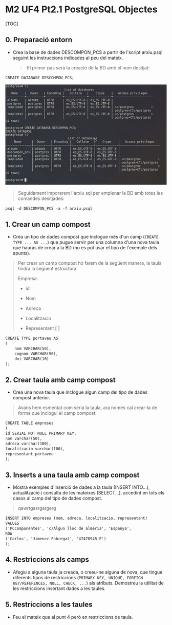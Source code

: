 #  M2 UF4 Pt2.1 PostgreSQL Objectes

[TOC]

## 0. Preparació entorn

- Crea la base de dades DESCOMPON_PCS a partir de l'script arxiu.psql seguint les instruccions indicades al peu del mateix.

  

  > ​	El primer pas serà la creació de la BD amb el nom desitjat:

```plsql
CREATE DATABASE DESCOMPON_PCS;
```

![](img/1.png)



> Seguidament imporarem l'arxiu sql per emplenar la BD amb totes les comandes desitjades:

```plsql
psql -d DESCOMPON_PCS -a -f arxiu.psql
```



## 1. Crear un camp compost

- Crea un tipo de dades compost  que inclogue més d'un camp (`CREATE TYPE ... AS ...`) que pugue servir per una columna d'una nova taula que hauràs de crear a la BD (no es pot usar el tipo de l'exemple dels apunts). 

> Per crear un camp compost ho farem de la següent manera, la taula tindrà la següent estructura:
>
> Empresa:
>
> - id
>
> - Nom
> - Adreca
> - Localitzacio
> - Representant [ ]

```plsql
CREATE TYPE portaveu AS
( 
	nom VARCHAR(50),
	cognom VARCHAR(50),
	dni VARCHAR(10)
);
```



## 2. Crear taula amb camp compost

- Crea una nova taula que inclogue algun camp del tipo de dades compost anterior.

> Avans hem esmentat com seria la taula, ara només cal crear-la de forma que inclogui el camp compost:

```plsql
CREATE TABLE empreses
(
id SERIAL NOT NULL PRIMARY KEY,
nom varchar(50),
adreca varchar(100),
localitzacio varchar(100),
representant portaveu
);
```



## 3. Inserts a una taula amb camp compost

- Mostra exemples d'inserció de dades a la taula (INSERT INTO...), actualització i consulta de les mateixes (SELECT...), accedint en tots els casos al camp del tipo de dades compost.

> qawrtgasrgargerg

```plsql
INSERT INTO empreses (nom, adreca, localitzacio, representant) 
VALUES 
('PCComponentes', 'c/Algun lloc de almeria', 'Espanya',
ROW
('Carlos', 'Jimenez Fabregat', '47478945-E')
);
```



## 4. Restriccions als camps

- Afegiu a alguna taula ja creada, o creeu-ne alguna de nova, que tingue diferents tipos de restriccions (`PRIMARY KEY, UNIQUE, FOREIGN KEY/REFERENCES, NULL, CHECK, ...`) als atributs. Demostreu la utilitat de les restriccions insertant dades a les taules.



## 5. Restriccions a les taules

- Feu el mateix que al punt 4 però en restriccions de taula. 